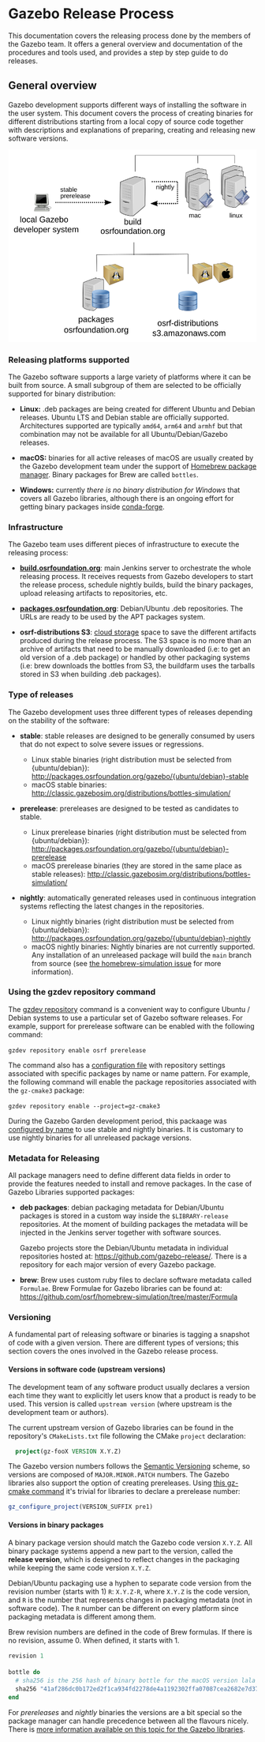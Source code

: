 # Gazebo Release Process

This documentation covers the releasing process done by the members of the
Gazebo team. It offers a general overview and documentation of the
procedures and tools used, and provides a step by step guide to do releases.

## General overview

Gazebo development supports different ways of installing the software in the
user system. This document covers the process of creating binaries for different
distributions starting from a local copy of source code together with
descriptions and explanations of preparing, creating and releasing
new software versions.

![general releasing context](releasing/images/general_context.svg)

### Releasing platforms supported

The Gazebo software supports a large variety of platforms where it can be
built from source. A small subgroup of them are selected to be officially
supported for binary distribution:

 * **Linux:** .deb packages are being created for different Ubuntu and Debian
   releases. Ubuntu LTS and Debian stable are officially supported.
   Architectures supported are typically `amd64`, `arm64` and `armhf` but that
   combination may not be available for all Ubuntu/Debian/Gazebo releases.

 * **macOS:** binaries for all active releases of macOS are usually created by
   the Gazebo development team under the support of
   [Homebrew package manager](https://brew.sh/). Binary packages for Brew are
   called `bottles`.

 * **Windows:** currently *there is no binary distribution for Windows* that covers
   all Gazebo libraries, although there is an ongoing effort for getting
   binary packages inside
   [conda-forge](https://github.com/conda-forge/staged-recipes/issues/13551).

### Infrastructure

The Gazebo team uses different pieces of infrastructure to execute the
releasing process:

 * **[build.osrfoundation.org](https://build.osrfoundation.org/)**: main Jenkins server to orchestrate the whole
   releasing process. It receives requests from Gazebo developers to start the
   release process, schedule nightly builds, build the binary packages,
   upload releasing artifacts to repositories, etc.

 * **[packages.osrfoundation.org](http://packages.osrfoundation.org/)**: Debian/Ubuntu .deb repositories. The URLs
   are ready to be used by the APT packages system.

 * **osrf-distributions S3**: [cloud storage](http://classic.gazebosim.org/distributions/bottles-simulation/)
   space to save the different artifacts produced during the release process. The
   S3 space is no more than an archive of artifacts that need to be manually
   downloaded (i.e: to get an old version of a .deb package) or handled by other
   packaging systems (i.e: brew downloads the bottles from S3, the buildfarm uses
   the tarballs stored in S3 when building .deb packages).

### Type of releases

The Gazebo development uses three different types of releases depending on the
stability of the software:

 * **stable**: stable releases are designed to be generally consumed by users
   that do not expect to solve severe issues or regressions.
   * Linux stable binaries (right distribution must be selected from {ubuntu/debian}):
     http://packages.osrfoundation.org/gazebo/{ubuntu/debian}-stable
   * macOS stable binaries:
     http://classic.gazebosim.org/distributions/bottles-simulation/

 * **prerelease**: prereleases are designed to be tested as candidates to
   stable.
   * Linux prerelease binaries (right distribution must be selected from {ubuntu/debian}):
     http://packages.osrfoundation.org/gazebo/{ubuntu/debian}-prerelease
   * macOS prerelease binaries (they are stored in the same place as stable releases):
     http://classic.gazebosim.org/distributions/bottles-simulation/

 * **nightly**: automatically generated releases used in continuous integration
   systems reflecting the latest changes in the repositories.
   * Linux nightly binaries (right distribution must be selected from {ubuntu/debian}):
     http://packages.osrfoundation.org/gazebo/{ubuntu/debian}-nightly
   * macOS nightly binaries:
     Nightly binaries are not currently supported. Any installation of an unreleased
     package will build the `main` branch from source
     (see [the homebrew-simulation issue](https://github.com/osrf/homebrew-simulation/issues/1314)
     for more information).

### Using the gzdev repository command

The [gzdev repository](https://github.com/gazebo-tooling/gzdev#repository)
command is a convenient way to configure Ubuntu / Debian systems to use a
particular set of Gazebo software releases.
For example, support for prerelease software can be enabled with the following
command:

`gzdev repository enable osrf prerelease`

The command also has a
[configuration file](https://github.com/gazebo-tooling/gzdev/blob/master/plugins/config/repository.yaml)
with repository settings associated with specific packages by name or name
pattern. For example, the following command will enable the package repositories
associated with the `gz-cmake3` package:

`gzdev repository enable --project=gz-cmake3`

During the Gazebo Garden development period, this packaage was
[configured by name](https://github.com/gazebo-tooling/gzdev/blob/7fe5d2c5d758c6b0964e9937d6b82150402d14c2/plugins/config/repository.yaml#L28-L33)
to use stable and nightly binaries.
It is customary to use nightly binaries for all unreleased package versions.

### Metadata for Releasing

All package managers need to define different data fields in order to provide
the features needed to install and remove packages. In the case of Gazebo
Libraries supported packages:

 * **deb packages**: debian packaging metadata for Debian/Ubuntu packages is
     stored in a custom way inside the `$LIBRARY-release` repositories. At the moment of
     building packages the metadata will be injected in the Jenkins server
     together with software sources.

     Gazebo projects store the Debian/Ubuntu metadata in individual
     repositories hosted at: https://github.com/gazebo-release/. There is a
     repository for each major version of every Gazebo package.


 * **brew**: Brew uses custom ruby files to declare software metadata called
     `Formulae`. Brew Formulae for Gazebo libraries can be found at:
     https://github.com/osrf/homebrew-simulation/tree/master/Formula


### Versioning

A fundamental part of releasing software or binaries is tagging a snapshot of code
with a given version. There are different types of versions; this section covers
the ones involved in the Gazebo release process.

#### Versions in software code (upstream versions)

The development team of any software product usually declares a version each
time they want to explicitly let users know that a product is ready to be
used. This version is called `upstream version` (where upstream is the
development team or authors).

The current upstream version of Gazebo libraries can be found in the repository's
`CMakeLists.txt` file following the CMake `project` declaration:

```cmake
  project(gz-fooX VERSION X.Y.Z)
```

The Gazebo version numbers follows the [Semantic
Versioning](https://semver.org/) scheme, so versions are composed of
`MAJOR.MINOR.PATCH` numbers. The Gazebo libraries also support the option of
creating prereleases. Using [this gz-cmake command](https://github.com/gazebosim/gz-cmake/blob/9698f484ae84c6c8ea6118a6d4950aef62eeaa23/examples/prerelease/CMakeLists.txt#L4)
it's trivial for libraries to declare a prerelease number:

```cmake
gz_configure_project(VERSION_SUFFIX pre1)
```

#### Versions in binary packages

A binary package version should match the Gazebo code version `X.Y.Z`. All
binary package systems append a new part to the version, called the **release version**,
which is designed to reflect changes in the packaging while keeping the same
code version `X.Y.Z`.

Debian/Ubuntu packaging use a hyphen to separate code version from the revision
number (starts with 1) `R`: `X.Y.Z-R`, where `X.Y.Z` is the code version, and `R` is the
number that represents changes in packaging metadata (not in software code). The
`R` number can be different on every platform since packaging metadata is
different among them.

Brew revision numbers are defined in the code of Brew formulas. If there is no
revision, assume 0. When defined, it starts with 1.

```ruby
revision 1

bottle do
  # sha256 is the 256 hash of binary bottle for the macOS version lala
  sha256 "41af286dc0b172ed2f1ca934fd2278de4a1192302ffa07087cea2682e7d372e3" => :lala
end
```

For *prereleases* and *nightly* binaries the versions are a bit special so the
package manager can handle precedence between all the flavours nicely. There is
[more information available on this topic for the Gazebo
libraries](releasing/versioning_pre_nightly.md).
